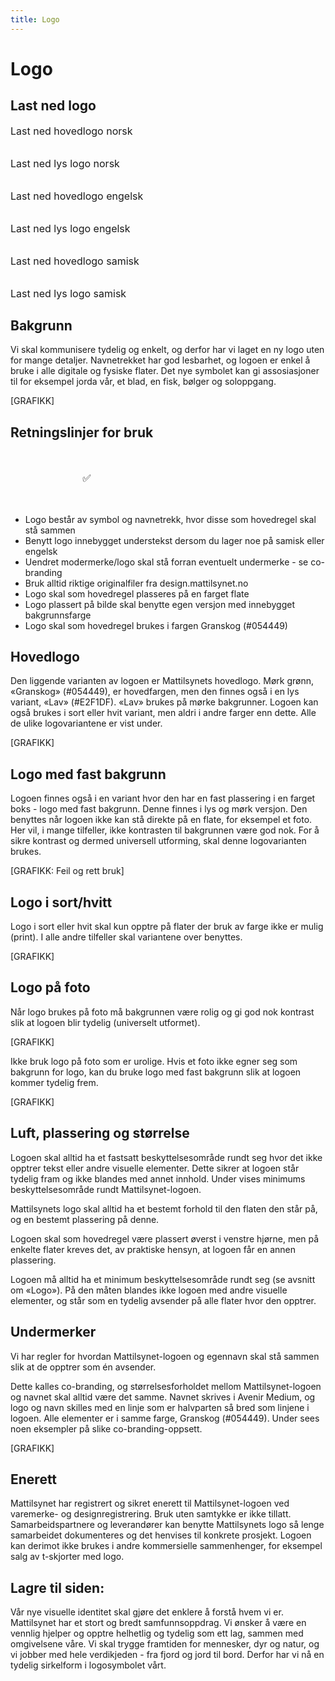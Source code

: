 ```yaml
---
title: Logo
---
```


# Logo

## Last ned logo

<script setup lang="ts">
import logoNorsk from '../public/logo/logo.svg?raw';
import logoEngelsk from '../public/logo/logo-engelsk.svg?raw';
import logoSamisk from '../public/logo/logo-samisk.svg?raw';

// Inspired by https://github.com/yoksel/url-encoder/
const encodeSVG = (data: string, color = '#054449') => {
  const [_, _x, _y, w, h] = data.match(/viewBox="(\d+)\s+(\d+)\s+(\d+)\s+(\d+)"/i);
  return `data:image/svg+xml,${data
    .replace(/width="[^"]+"/gi, `width="${w}"`) // Use viewBox for width
    .replace(/height="[^"]+"/gi, `height="${h}"`) // Use viewBox for height
    .replace(/currentColor/gi, color) // Use color. @default granskog
    .replace(/"/g, `'`)
    .replace(/>\s{1,}</g, `><`)
    .replace(/\s{2,}/g, ` `)
    .replace(/[\r\n%#()<>?[\\\]^`{|}]/g, encodeURIComponent)}`;
}
</script>
<style>
  .logos { display: grid; grid-template-columns: repeat(auto-fit, minmax(300px , 1fr)); gap: 2rem; font-size: 1rem }
  .logos { margin-block: .5rem .25rem; font-size: inherit }
  .logos a { opacity: 1; font-size: 1rem }
  .logos :is(img, svg) { width: 100%; height: auto; padding: 2rem; border-radius: .5rem; background: var(--mt-gaasunge); color: #054449 }
  .logos > :nth-child(even) :is(svg,img) { background: var(--mt-granskog); color: #E2F1DF }
</style>
<div class="logos">
  <a :href="encodeSVG(logoNorsk)" download="mattilsynet-logo.svg">
    <div v-html="logoNorsk"></div>
    Last ned hovedlogo norsk
  </a>
  <a :href="encodeSVG(logoNorsk, '#E2F1DF')" download="mattilsynet-logo-lys.svg">
    <div v-html="logoNorsk"></div>
    Last ned lys logo norsk
  </a>
  <a :href="encodeSVG(logoEngelsk)" download="mattilsynet-logo-engelsk.svg">
    <div v-html="logoEngelsk"></div>
    Last ned hovedlogo engelsk
  </a>
  <a :href="encodeSVG(logoEngelsk, '#E2F1DF')" download="mattilsynet-logo-engelsk-lys.svg">
    <div v-html="logoEngelsk"></div>
    Last ned lys logo engelsk
  </a>
  <a :href="encodeSVG(logoSamisk)" download="mattilsynet-logo-samisk.svg">
    <div v-html="logoSamisk"></div>
    Last ned hovedlogo samisk
  </a>
  <a :href="encodeSVG(logoSamisk, '#E2F1DF')" download="mattilsynet-logo-samisk-lys.svg">
    <div v-html="logoSamisk"></div>
    Last ned lys logo samisk
  </a>
</div>

## Bakgrunn
Vi skal kommunisere tydelig og enkelt, og derfor har vi laget en ny logo uten for mange detaljer. Navnetrekket har god lesbarhet, og logoen er enkel å bruke i alle digitale og fysiske flater. Det nye symbolet kan gi assosiasjoner til for eksempel jorda vår, et blad, en fisk, bølger og soloppgang.

[GRAFIKK]

## Retningslinjer for bruk

<style>
  .dos {
    display: grid;
    font-size: 1rem;
    gap: 1rem;
    grid-template-columns: repeat(auto-fill, minmax(10rem, 1fr));
    justify-content: center;
    line-height: 1.4;
    list-style: none;
    padding: 0;
    text-align: center;
  }
  .dos > * {
    background: var(--mt-gaasunge);
    padding: 2rem;
    border-radius: var(--mt-radius-md)
  }
</style>
<div class="dos">
  <div>
    <div v-html="logoNorsk"></div>
    ✅
  </div>
</div>

- Logo består av symbol og navnetrekk, hvor disse som hovedregel skal stå sammen
- Benytt logo innebygget understekst dersom du lager noe på samisk eller engelsk
- Uendret modermerke/logo skal stå forran eventuelt undermerke - se co-branding
- Bruk alltid riktige originalfiler fra design.mattilsynet.no
- Logo skal som hovedregel plasseres på en farget flate
- Logo plassert på bilde skal benytte egen versjon med innebygget bakgrunnsfarge
- Logo skal som hovedregel brukes i fargen Granskog (#054449)

## Hovedlogo
Den liggende varianten av logoen er Mattilsynets hovedlogo. Mørk grønn, «Granskog» (#054449), er hovedfargen, men den finnes også i en lys variant, «Lav» (#E2F1DF). «Lav» brukes på mørke bakgrunner. Logoen kan også brukes i sort eller hvit variant, men aldri i andre farger enn dette. Alle de ulike logovariantene er vist under.

[GRAFIKK]

## Logo med fast bakgrunn
Logoen finnes også i en variant hvor den har en fast plassering i en farget boks - logo med fast bakgrunn. Denne finnes i lys og mørk versjon. Den benyttes når logoen ikke kan stå direkte på en flate, for eksempel et foto. Her vil, i mange tilfeller, ikke kontrasten til bakgrunnen være god nok. For å sikre kontrast og dermed universell utforming, skal denne logovarianten brukes.

[GRAFIKK: Feil og rett bruk]

## Logo i sort/hvitt
Logo i sort eller hvit skal kun opptre på flater der bruk av farge ikke er mulig (print). I alle andre tilfeller skal variantene over benyttes.

[GRAFIKK]

## Logo på foto
Når logo brukes på foto må bakgrunnen være rolig og gi god nok kontrast slik at logoen blir tydelig (universelt utformet).

[GRAFIKK]

Ikke bruk logo på foto som er urolige. Hvis et foto ikke egner seg som bakgrunn for logo, kan du bruke logo med fast bakgrunn slik at logoen kommer tydelig frem.

[GRAFIKK]

## Luft, plassering og størrelse
Logoen skal alltid ha et fastsatt beskyttelsesområde rundt seg hvor det ikke opptrer tekst eller andre visuelle elementer. Dette sikrer at logoen står tydelig fram og ikke blandes med annet innhold. Under vises minimums beskyttelsesområde rundt Mattilsynet-logoen. 

Mattilsynets logo skal alltid ha et bestemt forhold til den flaten den står på, og en bestemt plassering på denne.

Logoen skal som hovedregel være plassert øverst i venstre hjørne, men på enkelte flater kreves det, av praktiske hensyn, at logoen får en annen plassering.

Logoen må alltid ha et minimum beskyttelsesområde rundt seg (se avsnitt om «Logo»). På den måten blandes ikke logoen med andre visuelle elementer, og står som en tydelig avsender på alle flater hvor den opptrer.



## Undermerker

Vi har regler for hvordan Mattilsynet-logoen og egennavn skal stå sammen slik at de opptrer som én avsender.

Dette kalles co-branding, og størrelsesforholdet mellom Mattilsynet-logoen og navnet skal alltid være det samme. Navnet skrives i Avenir Medium, og logo og navn skilles med en linje som er halvparten så bred som linjene i logoen. Alle elementer er i samme farge, Granskog (#054449). Under sees noen eksempler på slike co-branding-oppsett.

[GRAFIKK]


## Enerett
Mattilsynet har registrert og sikret enerett til Mattilsynet-logoen ved varemerke- og designregistrering. Bruk uten samtykke er ikke tillatt. Samarbeidspartnere og leverandører kan benytte Mattilsynets logo så lenge samarbeidet dokumenteres og det henvises til konkrete prosjekt. Logoen kan derimot ikke brukes i andre kommersielle sammenhenger, for eksempel salg av t-skjorter med logo.


## Lagre til siden:

Vår nye visuelle identitet skal gjøre det enklere å forstå hvem vi er. Mattilsynet har et stort og bredt samfunnsoppdrag. Vi ønsker å være en vennlig hjelper og opptre helhetlig og tydelig som ett lag, sammen med omgivelsene våre. Vi skal trygge framtiden for mennesker, dyr og natur, og vi jobber med hele verdikjeden - fra fjord og jord til bord. Derfor har vi nå en tydelig sirkelform i logosymbolet vårt.